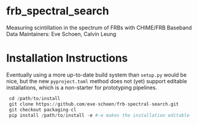 # frb_spectral_search
Measuring scintillation in the spectrum of FRBs with CHIME/FRB Baseband Data 
Maintainers: Eve Schoen, Calvin Leung


# Installation Instructions
Eventually using a more up-to-date build system than `setup.py` would be nice, but the new `pyproject.toml` method does not (yet) support editable installations, which is a non-starter for prototyping pipelines.

```python
 cd /path/to/install
 git clone https://github.com/eve-schoen/frb-spectral-search.git
 git checkout packaging-cl
 pip install /path/to/install -e #-e makes the installation editable
```
